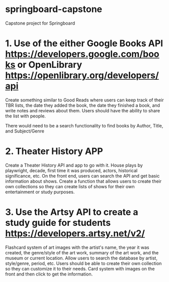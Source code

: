 # springboard-capstone
Capstone project for Springboard

# 1. Use of the either Google Books API https://developers.google.com/books or OpenLibrary https://openlibrary.org/developers/api 

Create something similar to Good Reads where users can keep track of their TBR lists, the date they added the book, the date they finished a book, and write notes and reviews about them. Users should have the ability to share the list with people. 

There would need to be a search functionality to find books by Author, Title, and Subject/Genre 

# 2. Theater History APP

Create a Theater History API and app to go with it. House plays by playwright, decade, first time it was produced, actors, historical significance, etc.
On the front end, users can search the API and get basic information about shows. Create a function that allows users to create their own collections so they can create lists of shows for their own entertainment or study purposes.

# 3. Use the Artsy API to create a study guide for students https://developers.artsy.net/v2/
Flashcard system of art images with the artist's name, the year it was created, the genre/style of the art work, summary of the art work, and the museum or current location. Allow users to search the database by artist, style/genre, period, etc. 
Users should be able to create their own collection so they can customize it to their needs. Card system with images on the front and then click to get the information. 
